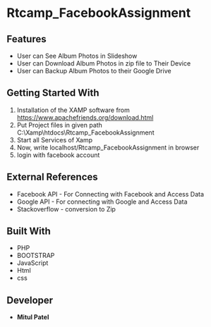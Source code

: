 # Rtcamp_FacebookAssignment
  
## Features
* User can See Album Photos in Slideshow  
* User can Download Album Photos in zip file to Their Device
* User can Backup Album Photos to their Google Drive

 
## Getting Started With
1. Installation of the XAMP software from https://www.apachefriends.org/download.html
2. Put Project files in given path C:\Xamp\htdocs\Rtcamp_FacebookAssignment
3. Start all Services of Xamp
4. Now, write  localhost/Rtcamp_FacebookAssignment in browser
5. login with facebook account

## External References
* Facebook API - For Connecting with Facebook and Access Data
* Google API - For connecting with Google and Access Data
* Stackoverflow - conversion to Zip 

## Built With
* PHP 
* BOOTSTRAP 
* JavaScript 
* Html
* css

## Developer

* **Mitul Patel**

